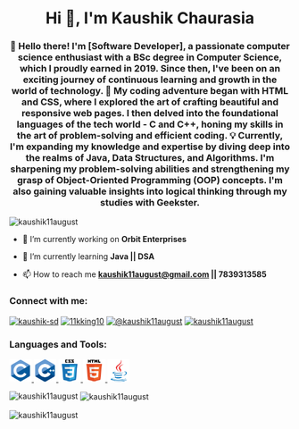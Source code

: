 <h1 align="center">Hi 👋, I'm Kaushik Chaurasia</h1>
<h3 align="center">👋 Hello there! I'm [Software Developer], a passionate computer science enthusiast with a BSc degree in Computer Science, which I proudly earned in 2019. Since then, I've been on an exciting journey of continuous learning and growth in the world of technology. 🚀 My coding adventure began with HTML and CSS, where I explored the art of crafting beautiful and responsive web pages. I then delved into the foundational languages of the tech world - C and C++, honing my skills in the art of problem-solving and efficient coding. 💡 Currently, I'm expanding my knowledge and expertise by diving deep into the realms of Java, Data Structures, and Algorithms. I'm sharpening my problem-solving abilities and strengthening my grasp of Object-Oriented Programming (OOP) concepts. I'm also gaining valuable insights into logical thinking through my studies with Geekster.</h3>

<p align="left"> <img src="https://komarev.com/ghpvc/?username=kaushik11august&label=Profile%20views&color=0e75b6&style=flat" alt="kaushik11august" /> </p>

- 🔭 I’m currently working on **Orbit Enterprises**

- 🌱 I’m currently learning **Java || DSA**

- 📫 How to reach me **kaushik11august@gmail.com || 7839313585**

<h3 align="left">Connect with me:</h3>
<p align="left">
<a href="https://linkedin.com/in/kaushik-sd" target="blank"><img align="center" src="https://raw.githubusercontent.com/rahuldkjain/github-profile-readme-generator/master/src/images/icons/Social/linked-in-alt.svg" alt="kaushik-sd" height="30" width="40" /></a>
<a href="https://instagram.com/11kking10" target="blank"><img align="center" src="https://raw.githubusercontent.com/rahuldkjain/github-profile-readme-generator/master/src/images/icons/Social/instagram.svg" alt="11kking10" height="30" width="40" /></a>
<a href="https://www.hackerrank.com/@kaushik11august" target="blank"><img align="center" src="https://raw.githubusercontent.com/rahuldkjain/github-profile-readme-generator/master/src/images/icons/Social/hackerrank.svg" alt="@kaushik11august" height="30" width="40" /></a>
<a href="https://www.leetcode.com/kaushik11august" target="blank"><img align="center" src="https://raw.githubusercontent.com/rahuldkjain/github-profile-readme-generator/master/src/images/icons/Social/leet-code.svg" alt="kaushik11august" height="30" width="40" /></a>
</p>

<h3 align="left">Languages and Tools:</h3>
<p align="left"> <a href="https://www.cprogramming.com/" target="_blank" rel="noreferrer"> <img src="https://raw.githubusercontent.com/devicons/devicon/master/icons/c/c-original.svg" alt="c" width="40" height="40"/> </a> <a href="https://www.w3schools.com/cpp/" target="_blank" rel="noreferrer"> <img src="https://raw.githubusercontent.com/devicons/devicon/master/icons/cplusplus/cplusplus-original.svg" alt="cplusplus" width="40" height="40"/> </a> <a href="https://www.w3schools.com/css/" target="_blank" rel="noreferrer"> <img src="https://raw.githubusercontent.com/devicons/devicon/master/icons/css3/css3-original-wordmark.svg" alt="css3" width="40" height="40"/> </a> <a href="https://www.w3.org/html/" target="_blank" rel="noreferrer"> <img src="https://raw.githubusercontent.com/devicons/devicon/master/icons/html5/html5-original-wordmark.svg" alt="html5" width="40" height="40"/> </a> <a href="https://www.java.com" target="_blank" rel="noreferrer"> <img src="https://raw.githubusercontent.com/devicons/devicon/master/icons/java/java-original.svg" alt="java" width="40" height="40"/> </a> </p>

<p><img align="left" src="https://github-readme-stats.vercel.app/api/top-langs?username=kaushik11august&show_icons=true&locale=en&layout=compact" alt="kaushik11august" /></p>

<p>&nbsp;<img align="center" src="https://github-readme-stats.vercel.app/api?username=kaushik11august&show_icons=true&locale=en" alt="kaushik11august" /></p>

<p><img align="center" src="https://github-readme-streak-stats.herokuapp.com/?user=kaushik11august&" alt="kaushik11august" /></p>
